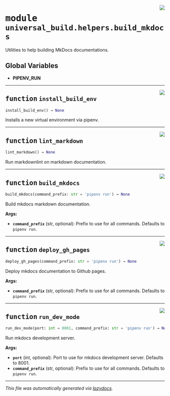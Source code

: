 <!-- markdownlint-disable -->

<a href="https://github.com/ml-tooling/universal-build/blob/main/src/universal_build/helpers/build_mkdocs.py#L0"><img align="right" style="float:right;" src="https://img.shields.io/badge/-source-cccccc?style=flat-square"></a>

# <kbd>module</kbd> `universal_build.helpers.build_mkdocs`
Utilities to help building MkDocs documentations. 

**Global Variables**
---------------
- **PIPENV_RUN**

---

<a href="https://github.com/ml-tooling/universal-build/blob/main/src/universal_build/helpers/build_mkdocs.py#L11"><img align="right" style="float:right;" src="https://img.shields.io/badge/-source-cccccc?style=flat-square"></a>

## <kbd>function</kbd> `install_build_env`

```python
install_build_env() → None
```

Installs a new virtual environment via pipenv. 


---

<a href="https://github.com/ml-tooling/universal-build/blob/main/src/universal_build/helpers/build_mkdocs.py#L20"><img align="right" style="float:right;" src="https://img.shields.io/badge/-source-cccccc?style=flat-square"></a>

## <kbd>function</kbd> `lint_markdown`

```python
lint_markdown() → None
```

Run markdownlint on markdown documentation. 


---

<a href="https://github.com/ml-tooling/universal-build/blob/main/src/universal_build/helpers/build_mkdocs.py#L31"><img align="right" style="float:right;" src="https://img.shields.io/badge/-source-cccccc?style=flat-square"></a>

## <kbd>function</kbd> `build_mkdocs`

```python
build_mkdocs(command_prefix: str = 'pipenv run') → None
```

Build mkdocs markdown documentation. 



**Args:**
 
 - <b>`command_prefix`</b> (str, optional):  Prefix to use for all commands. Defaults to `pipenv run`. 


---

<a href="https://github.com/ml-tooling/universal-build/blob/main/src/universal_build/helpers/build_mkdocs.py#L40"><img align="right" style="float:right;" src="https://img.shields.io/badge/-source-cccccc?style=flat-square"></a>

## <kbd>function</kbd> `deploy_gh_pages`

```python
deploy_gh_pages(command_prefix: str = 'pipenv run') → None
```

Deploy mkdocs documentation to Github pages. 



**Args:**
 
 - <b>`command_prefix`</b> (str, optional):  Prefix to use for all commands. Defaults to `pipenv run`. 


---

<a href="https://github.com/ml-tooling/universal-build/blob/main/src/universal_build/helpers/build_mkdocs.py#L52"><img align="right" style="float:right;" src="https://img.shields.io/badge/-source-cccccc?style=flat-square"></a>

## <kbd>function</kbd> `run_dev_mode`

```python
run_dev_mode(port: int = 8001, command_prefix: str = 'pipenv run') → None
```

Run mkdocs development server. 



**Args:**
 
 - <b>`port`</b> (int, optional):  Port to use for mkdocs development server. Defaults to 8001. 
 - <b>`command_prefix`</b> (str, optional):  Prefix to use for all commands. Defaults to `pipenv run`. 




---

_This file was automatically generated via [lazydocs](https://github.com/ml-tooling/lazydocs)._
